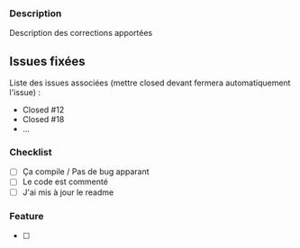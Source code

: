 ### Description
Description des corrections apportées

## Issues fixées
Liste des issues associées (mettre closed devant fermera automatiquement l'issue) :

- Closed #12
- Closed #18
- …
 

### Checklist
- [ ] Ça compile / Pas de bug apparant
- [ ] Le code est commenté
- [ ] J'ai mis à jour le readme

### Feature
-[ ] 
